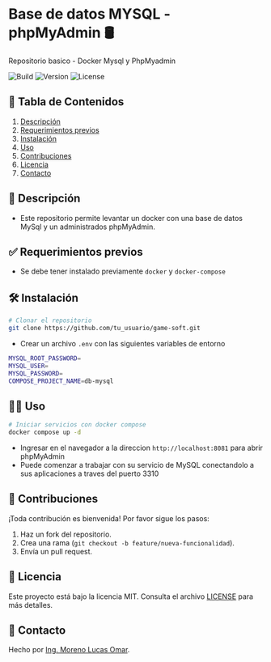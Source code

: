 
# Base de datos MYSQL - phpMyAdmin 🛢️ 
Repositorio basico - Docker Mysql y PhpMyadmin

![Build](https://img.shields.io/badge/build-passing-brightgreen)
![Version](https://img.shields.io/badge/version-1.0.0-blue)
![License](https://img.shields.io/badge/license-MIT-lightgrey)

## 📑 Tabla de Contenidos  
1. [Descripción](#📝-descripción)  
2. [Requerimientos previos](#✨-requerimientos-previos)  
3. [Instalación](#🛠️-instalación)  
4. [Uso](#🧑‍💻-uso)  
5. [Contribuciones](#🤝-contribuciones)  
6. [Licencia](#📜-licencia) 
7. [Contacto](#📧-contacto) 

## 📝 Descripción  
- Este repositorio permite levantar un docker con una base de datos MySql y un administrados phpMyAdmin.

## ✅ Requerimientos previos
- Se debe tener instalado previamente `docker` y `docker-compose`

## 🛠️ Instalación  
```bash
# Clonar el repositorio
git clone https://github.com/tu_usuario/game-soft.git
```

- Crear un archivo `.env` con las siguientes variables de entorno
```bash
MYSQL_ROOT_PASSWORD=
MYSQL_USER=
MYSQL_PASSWORD=
COMPOSE_PROJECT_NAME=db-mysql
```

## 🧑‍💻 Uso

```bash
# Iniciar servicios con docker compose
docker compose up -d
```

- Ingresar en el navegador a la direccion `http://localhost:8081` para abrir phpMyAdmin
- Puede comenzar a trabajar con su servicio de MySQL conectandolo a sus aplicaciones a traves del puerto 3310

## 🤝 Contribuciones  
¡Toda contribución es bienvenida! Por favor sigue los pasos:  
1. Haz un fork del repositorio.  
2. Crea una rama (`git checkout -b feature/nueva-funcionalidad`).  
3. Envía un pull request.

## 📜 Licencia  
Este proyecto está bajo la licencia MIT. Consulta el archivo [LICENSE](./LICENSE) para más detalles.

## 📧 Contacto  
Hecho por [Ing. Moreno Lucas Omar](https://github.com/inglucasmoreno). 
